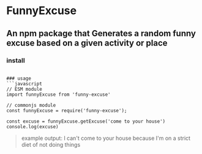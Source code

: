 # FunnyExcuse
## An npm package that Generates a random funny excuse based on a given activity or place

### install
```npm i funny-excuse

### usage
```javascript
// ESM module
import funnyExcuse from 'funny-excuse'

// commonjs module
const funnyExcuse = require('funny-excuse');

const excuse = funnyExcuse.getExcuse('come to your house')
console.log(excuse) 

```
>example output:
> I can't come to your house because I'm on a strict diet of not doing things
